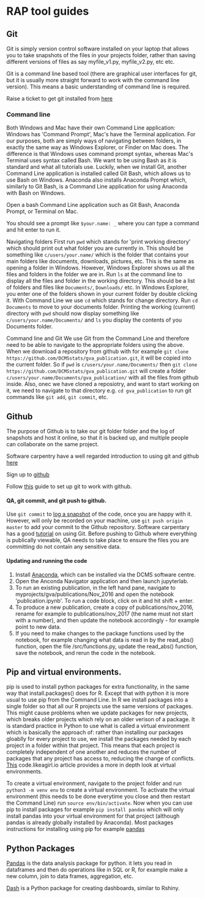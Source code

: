 # RAP tool guides

## Git

Git is simply version control software installed on your laptop that allows you to take snapshots of the files in your projects folder, rather than saving different versions of files as say myfile_v1.py, myfile_v2.py, etc etc.

Git is a command line based tool (there are graphical user interfaces for git, but it is usually more straight forward to work with the command line version). This means a basic understanding of command line is required.

Raise a ticket to get git installed from [here](https://git-scm.com/downloads)

### Command line
Both Windows and Mac have their own Command Line application: Windows has 'Command Prompt', Mac's have the Terminal application. For our purposes, both are simply ways of navigating between folders, in exactly the same way as Windows Explorer, or Finder on Mac does. The difference is that Windows uses command prompt syntax, whereas Mac's Terminal uses syntax called Bash. We want to be using Bash as it is standard and what all tutorials use. Luckily, when we install Git, another Command Line application is installed called Git Bash, which allows us to use Bash on Windows. Anaconda also installs Anaconda Prompt which, similarly to Git Bash, is a Command Line application for using Anaconda with Bash on Windows.

Open a bash Command Line application such as Git Bash, Anaconda Prompt, or Terminal on Mac.

You should see a prompt like `$your.name: _` where you can type a command and hit enter to run it.

Navigating folders
First run `pwd` which stands for 'print working directory' which should print out what folder you are currently in. This should be something like `c/users/your.name/` which is the folder that contains your main folders like documents, downloads, pictures, etc. This is the same as opening a folder in Windows. However, Windows Explorer shows us all the files and folders in the folder we are in. Run `ls` at the command line to display all the files and folder in the working directory. This should be a list of folders and files like `Documents/`, `Downloads/` etc. In Windows Explorer, you enter one of the folders shown in your current folder by double clicking it. With Command Line we use `cd` which stands for change directory. Run `cd Documents` to move to your documents folder. Printing the working (current) directory with `pwd` should now display something like `c/users/your.name/Documents/` and `ls` you display the contents of you Documents folder.

Command line and Git
We use Git from the Command Line and therefore need to be able to navigate to the appropriate folders using the above. When we download a repository from github with for example `git clone https://github.com/DCMSstats/gva_publication.git`, it will be copied into the current folder. So if `pwd` is `c/users/your.name/Documents/` then `git clone https://github.com/DCMSstats/gva_publication.git` will create a folder `c/users/your.name/Documents/gva_publication/` with all the files from github inside. Also, onec we have cloned a reposiotry, and want to start working on it, we need to navigate to that directory e.g. `cd gva_publication` to run git commands like `git add`, `git commit`, etc.


## Github
The purpose of Github is to take our git folder folder and the log of snapshots and host it online, so that it is backed up, and multiple people can collaborate on the same project.

Software carpentry have a well regarded introduction to using git and github [here](https://swcarpentry.github.io/git-novice/)

Sign up to [github](https://github.com/)

Follow [this](https://help.github.com/articles/set-up-git/) guide to set up git to work with github.

#### QA, git commit, and git push to github.
Use `git commit` to [log a snapshot](https://github.com/DCMSstats/gva_publication/commits/master) of the code, once you are happy with it. However, will only be recorded on your machine, use `git push origin master` to add your commit to the Github repository. Software carpentary has a good [tutorial](https://swcarpentry.github.io/git-novice/) on using Git. Before pushing to Github where everything is publically viewable, QA needs to take place to ensure the files you are committing do not contain any sensitive data.


#### Updating and running the code
1. Install [Anaconda](https://anaconda.org/), which can be installed via the DCMS software centre.
1. Open the Anconda Navigator application and then launch jupyterlab.
1. To run an existing publication, in the left hand pane, navigate to myprojects/gva/publications/Nov_2016 and open the notebook 'publication.ipynb'. To run a code block, click on it and hit shift + enter.
1. To produce a new publication, create a copy of publications/nov_2016, rename for example to publications/nov_2017 (the name must not start with a number), and then update the notebook accordingly - for example point to new data.
1. If you need to make changes to the package functions used by the notebook, for example changing what data is read in by the read_abs() function, open the file /src/functions.py, update the read_abs() function, save the notebook, and rerun the code in the notebook.

## Pip and virtual environments.
pip is used to install python packages for extra functionality, in the same way that install.packages() does for R. Except that with python it is more usual to use pip from the Command Line. In R we install packages into a single folder so that all our R projects use the same versions of packages. This might cause problems when we update packages for new projects, which breaks older projects which rely on an older verison of a package. It is standard practice in Python to use what is called a virtual environment which is basically the approach of: rather than installing our packages gloablly for every project to use, we install the packages needed by each project in a folder within that project. This means that each project is completely independent of one another and reduces the number of packages that any project has access to, reducing the change of conflicts.
[This](https://code.likeagirl.io/a-guide-to-virtual-environments-in-python-72c5a1917c82) code.likeagirl.io article provides a more in depth look at virtual environments.

To create a virtual environment, navigate to the project folder and run `python3 -m venv env` to create a virtual environment. To activate the virtual environment (this needs to be done everytime you close and then restart the Command Line) run `source env/bin/activate`. Now when you can use pip to install packages for example `pip install pandas` which will only install pandas into your virtual environment for that project (although pandas is already globally installed by Anaconda). Most packages instructions for installing using pip for example [pandas](https://pandas.pydata.org/)

## Python Packages
[Pandas](https://pandas.pydata.org/) is the data analysis package for python. it lets you read in dataframes and then do operations like in SQL or R, for example make a new column, join to data frames, aggregation, etc.

[Dash](https://plot.ly/products/dash/) is a Python package for creating dashboards, similar to Rshiny.



